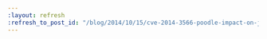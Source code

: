 ```yaml
---
:layout: refresh
:refresh_to_post_id: "/blog/2014/10/15/cve-2014-3566-poodle-impact-on-jenkins"
---
```


